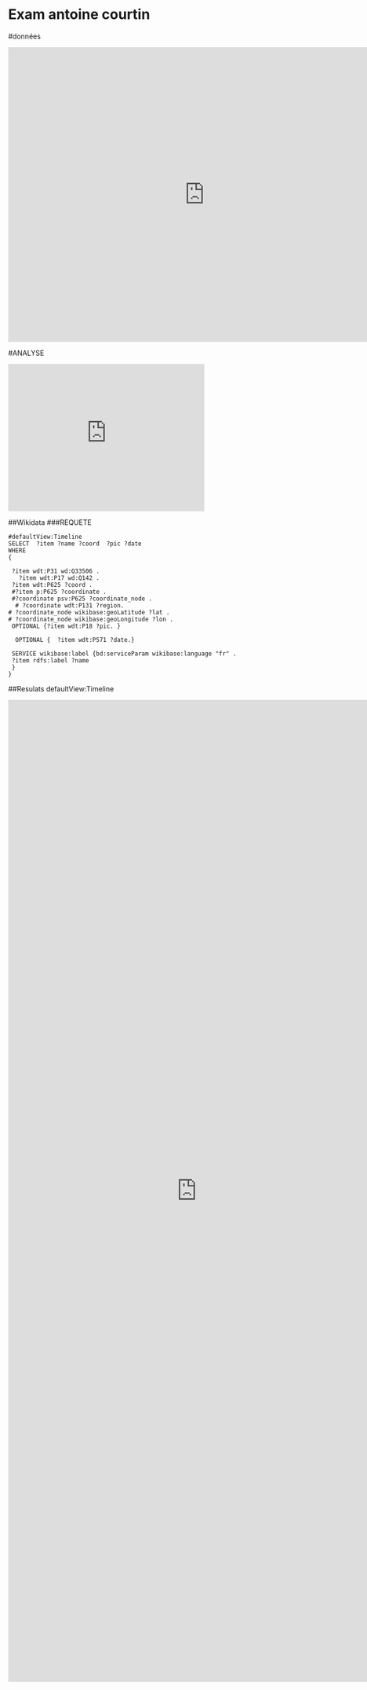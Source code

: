 # Exam antoine courtin

#données

<iframe frameborder="0" width="800" height="600" src="https://data.opendatasoft.com/map/embed/g__/?&static=false&scrollWheelZoom=false"></iframe>


#ANALYSE

<iframe src="https://data.opendatasoft.com/chart/embed/g__/?&static=false&datasetcard=false" width="400" height="300" frameborder="0"></iframe>


##Wikidata
###REQUETE
```sparql
#defaultView:Timeline
SELECT  ?item ?name ?coord  ?pic ?date   
WHERE
{

 ?item wdt:P31 wd:Q33506 .
   ?item wdt:P17 wd:Q142 .
 ?item wdt:P625 ?coord .
 #?item p:P625 ?coordinate .
 #?coordinate psv:P625 ?coordinate_node .
  # ?coordinate wdt:P131 ?region.
# ?coordinate_node wikibase:geoLatitude ?lat .
# ?coordinate_node wikibase:geoLongitude ?lon .
 OPTIONAL {?item wdt:P18 ?pic. }
  
  OPTIONAL {  ?item wdt:P571 ?date.}
  
 SERVICE wikibase:label {bd:serviceParam wikibase:language "fr" .
 ?item rdfs:label ?name
 }
}
```

##Resulats 
defaultView:Timeline
<iframe style="width: 80vw; height: 50vh; border: none;" src="https://query.wikidata.org/embed.html#%23defaultView%3ATimeline%0ASELECT%20%20%3Fitem%20%3Fname%20%3Fcoord%20%20%3Fpic%20%3Fdate%20%20%20%0AWHERE%0A%7B%0A%0A%20%3Fitem%20wdt%3AP31%20wd%3AQ33506%20.%0A%20%20%20%3Fitem%20wdt%3AP17%20wd%3AQ142%20.%0A%20%3Fitem%20wdt%3AP625%20%3Fcoord%20.%0A%20%23%3Fitem%20p%3AP625%20%3Fcoordinate%20.%0A%20%23%3Fcoordinate%20psv%3AP625%20%3Fcoordinate_node%20.%0A%20%20%23%20%3Fcoordinate%20wdt%3AP131%20%3Fregion.%0A%23%20%3Fcoordinate_node%20wikibase%3AgeoLatitude%20%3Flat%20.%0A%23%20%3Fcoordinate_node%20wikibase%3AgeoLongitude%20%3Flon%20.%0A%20OPTIONAL%20%7B%3Fitem%20wdt%3AP18%20%3Fpic.%20%7D%0A%20%20%0A%20%20OPTIONAL%20%7B%20%20%3Fitem%20wdt%3AP571%20%3Fdate.%7D%0A%20%20%0A%20SERVICE%20wikibase%3Alabel%20%7Bbd%3AserviceParam%20wikibase%3Alanguage%20%22fr%22%20.%0A%20%3Fitem%20rdfs%3Alabel%20%3Fname%0A%20%7D%0A%7D%0A" referrerpolicy="origin" sandbox="allow-scripts allow-same-origin allow-popups" ></iframe>
